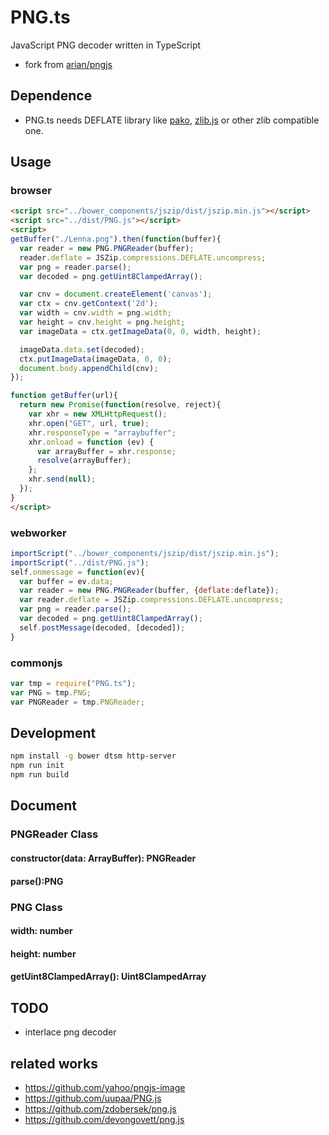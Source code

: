 # PNG.ts
JavaScript PNG decoder written in TypeScript

* fork from [arian/pngjs](https://github.com/arian/pngjs)

## Dependence
* PNG.ts needs DEFLATE library like  [pako](https://github.com/nodeca/pako), [zlib.js](https://github.com/imaya/zlib.js/) or other zlib compatible one.

## Usage

### browser
```html
<script src="../bower_components/jszip/dist/jszip.min.js"></script>
<script src="../dist/PNG.js"></script>
<script>
getBuffer("./Lenna.png").then(function(buffer){
  var reader = new PNG.PNGReader(buffer);
  reader.deflate = JSZip.compressions.DEFLATE.uncompress;
  var png = reader.parse();
  var decoded = png.getUint8ClampedArray();

  var cnv = document.createElement('canvas');
  var ctx = cnv.getContext('2d');
  var width = cnv.width = png.width;
  var height = cnv.height = png.height;
  var imageData = ctx.getImageData(0, 0, width, height);

  imageData.data.set(decoded);
  ctx.putImageData(imageData, 0, 0);
  document.body.appendChild(cnv);
});

function getBuffer(url){
  return new Promise(function(resolve, reject){
    var xhr = new XMLHttpRequest();
    xhr.open("GET", url, true);
    xhr.responseType = "arraybuffer";
    xhr.onload = function (ev) {
      var arrayBuffer = xhr.response;
      resolve(arrayBuffer);
    };
    xhr.send(null);
  });
}
</script>

```
### webworker
```javascript
importScript("../bower_components/jszip/dist/jszip.min.js");
importScript("../dist/PNG.js");
self.onmessage = function(ev){
  var buffer = ev.data;
  var reader = new PNG.PNGReader(buffer, {deflate:deflate});
  var reader.deflate = JSZip.compressions.DEFLATE.uncompress;
  var png = reader.parse();
  var decoded = png.getUint8ClampedArray();
  self.postMessage(decoded, [decoded]);
}
```

### commonjs
```javascript
var tmp = require("PNG.ts");
var PNG = tmp.PNG;
var PNGReader = tmp.PNGReader;
```

## Development
```sh
npm install -g bower dtsm http-server
npm run init
npm run build
```

## Document

### PNGReader Class
#### constructor(data: ArrayBuffer): PNGReader
#### parse():PNG

### PNG Class
#### width: number
#### height: number
#### getUint8ClampedArray(): Uint8ClampedArray

## TODO
* interlace png decoder

## related works
* https://github.com/yahoo/pngjs-image
* https://github.com/uupaa/PNG.js
* https://github.com/zdobersek/png.js
* https://github.com/devongovett/png.js
